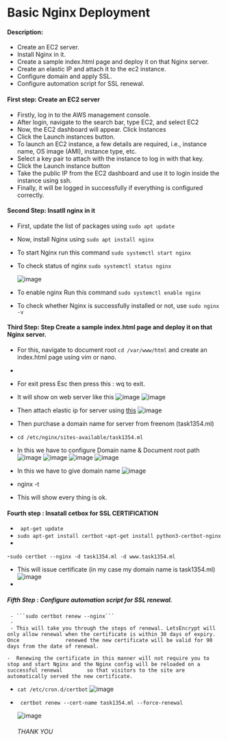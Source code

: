# Basic Nginx Deployment

#### Description:

- Create an EC2 server.
- Install Nginx in it.
- Create a sample index.html page and deploy it on that Nginx server.
- Create an elastic IP and attach it to the ec2 instance.
- Configure domain and apply SSL.
- Configure automation script for SSL renewal.

#### First step: Create an EC2 server

  - Firstly, log in to the AWS management console.
  - After login, navigate to the search bar, type EC2, and select EC2
  - Now, the EC2 dashboard will appear. Click Instances
  - Click the Launch instances button.
  - To launch an EC2 instance, a few details are required, i.e., instance name, OS image (AMI), instance type, etc.
  - Select a key pair to attach with the instance to log in with that key.
  - Click the Launch instance button
  - Take the public IP from the EC2 dashboard and use it to login inside the instance using ssh.
  - Finally, it will be logged in successfully if everything is configured correctly.
  
 #### Second Step:  Insatll nginx in it
 
   - First, update the list of packages using ```sudo apt update```
     
   - Now, install Nginx using ```sudo apt install nginx```
    
   - To start Nginx run this command ```sudo systemctl start nginx```
    
   - To check status of nginx ```sudo systemctl status nginx```
   
     ![image](https://user-images.githubusercontent.com/106643382/194305213-0e81676e-2354-48bb-b4e7-072e4d5a8395.png)
     
   - To enable nginx Run this command ```sudo systemctl enable nginx``` 
     
   - To check whether Nginx is successfully installed or not, use ```sudo nginx -v```


   
   #### Third Step: Step Create a sample index.html page and deploy it on that Nginx server.
   
   
   
   - For this, navigate to document root ```cd /var/www/html``` and create an index.html page using vim or nano.
   - 
   - For exit press Esc then press this : wq to exit.
   
   - It will show on web server like this
     ![image](https://user-images.githubusercontent.com/106643382/196166855-db2adc87-44fe-48c7-b4e4-74995cf12de7.png)
![image](https://user-images.githubusercontent.com/106643382/196166792-dc372445-224d-4df9-bb9e-9e96f400acf1.png)
   - Then attach elastic ip for server using [this](https://docs.aws.amazon.com/AWSEC2/latest/UserGuide/elastic-ip-addresses-eip.html)
     ![image](https://user-images.githubusercontent.com/106643382/194306762-dd2361f6-d266-4062-a37a-8d67272a746f.png)
   - Then purchase a domain name for server from freenom (task1354.ml)
   - ```cd /etc/nginx/sites-available/task1354.ml```
   - In this we have to configure Domain name & Document root path 
     ![image](https://user-images.githubusercontent.com/106643382/195326106-0906ae69-ced1-4895-8329-8584cfb963f6.png)
     ![image](https://user-images.githubusercontent.com/106643382/195326248-2f5e5133-b319-401d-88d8-dbc44c62c68b.png)
     ![image](https://user-images.githubusercontent.com/106643382/195326375-134d9092-adaa-48ce-828b-cc16e969b7c0.png)
     ![image](https://user-images.githubusercontent.com/106643382/195326553-abb11cd1-11ed-400c-a20b-3c81eb7c1ae4.png)
   - In this we have to give domain name
     ![image](https://user-images.githubusercontent.com/106643382/194309542-d8254d64-6054-4627-bea1-3dc0617d0dfa.png)
   - nginx -t 
   - This will show every thing is ok.
   
   #### Fourth step : Insatall cetbox for SSL CERTIFICATION
   
   - ``` apt-get update```
   - ```sudo apt-get install certbot```
   -```apt-get install python3-certbot-nginx```
   -  
   -```sudo certbot --nginx -d task1354.ml -d www.task1354.ml```
   - This will issue certificate (in my case my domain name is task1354.ml)
    ![image](https://user-images.githubusercontent.com/106643382/194316641-7c403bad-1eeb-4f86-8494-18df87a95637.png)
   - 
   ##### Fifth Step : Configure automation script for SSL renewal.
   
     - ```sudo certbot renew --nginx```
     - 
     - This will take you through the steps of renewal. LetsEncrypt will only allow renewal when the certificate is within 30 days of expiry. Once               renewed the new certificate will be valid for 90 days from the date of renewal.

    -  Renewing the certificate in this manner will not require you to stop and start Nginx and the Nginx config will be reloaded on a successful renewal        so that visitors to the site are automatically served the new certificate. 
   
   - ```cat /etc/cron.d/certbot```
    ![image](https://user-images.githubusercontent.com/106643382/194525632-ff00a7ce-afbf-43d9-93f7-a8f7bcaad78c.png)
   
   - ``` certbot renew --cert-name task1354.ml --force-renewal```
    
     ![image](https://user-images.githubusercontent.com/106643382/194526267-991ae8aa-61c0-4acd-aeaf-83ff923daa43.png)

   
   
   
      ######                                        THANK YOU 


